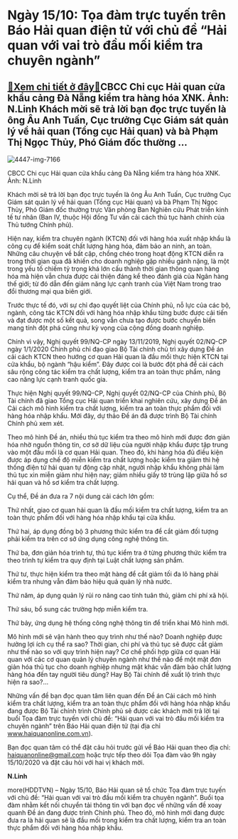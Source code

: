 Ngày 15/10: Tọa đàm trực tuyến trên Báo Hải quan điện tử với chủ đề “Hải quan với vai trò đầu mối kiểm tra chuyên ngành”
========================================================================================================================

[:gift:Xem chi tiết ở đây:gift:](https://hddtvn.com/ngay-15-10-toa-dam-truc-tuyen-tren-bao-hai-quan-dien-tu-voi-chu-de-hai-quan-voi-vai-tro-dau-moi-kiem-tra-chuyen-nganh/)CBCC Chi cục Hải quan cửa khẩu cảng Đà Nẵng kiểm tra hàng hóa XNK. Ảnh: N.Linh Khách mời sẽ trả lời bạn đọc trực tuyến là ông Âu Anh Tuấn, Cục trưởng Cục Giám sát quản lý về hải quan (Tổng cục Hải quan) và bà Phạm Thị Ngọc Thủy, Phó Giám đốc thường …
----------------------------------------------------------------------------------------------------------------------------------------------------------------------------------------------------------------------------------------------------------





![4447-img-7166](https://haiquanonline.com.vn/stores/news_dataimages/linhntn/092019/10/14/4447_IMG_7166.jpg?rt=20201012170903 "CBCC Chi cục Hải quan cửa khẩu cảng Đà Nẵng kiểm tra hàng hóa XNK. Ảnh: N.Linh")


CBCC Chi cục Hải quan cửa khẩu cảng Đà Nẵng kiểm tra hàng hóa XNK. Ảnh: N.Linh



Khách mời sẽ trả lời bạn đọc trực tuyến là ông Âu Anh Tuấn, Cục trưởng Cục Giám sát quản lý về hải quan (Tổng cục Hải quan) và bà Phạm Thị Ngọc Thủy, Phó Giám đốc thường trực Văn phòng Ban Nghiên cứu Phát triển kinh tế tư nhân (Ban IV, thuộc Hội đồng Tư vấn cải cách thủ tục hành chính của Thủ tướng Chính phủ).


Hiện nay, kiểm tra chuyên ngành (KTCN) đối với hàng hóa xuất nhập khẩu là công cụ để kiểm soát chất lượng hàng hóa, đảm bảo an ninh, an toàn. Những câu chuyện về bất cập, chồng chéo trong hoạt động KTCN diễn ra trong thời gian qua đã khiến cho doanh nghiệp gặp nhiều gánh nặng, là một trong yếu tố chiếm tỷ trọng khá lớn cấu thành thời gian thông quan hàng hóa mà hiện vẫn chưa được cải thiện đáng kể theo đánh giá của Ngân hàng thế giới; từ đó dẫn đến giảm năng lực cạnh tranh của Việt Nam trong trao đổi thương mại qua biên giới.


Trước thực tế đó, với sự chỉ đạo quyết liệt của Chính phủ, nỗ lực của các bộ, ngành, công tác KTCN đối với hàng hóa nhập khẩu từng bước được cải tiến và đạt được một số kết quả, song vẫn chưa tạo được bước chuyển biến mang tính đột phá cũng như kỳ vọng của cộng đồng doanh nghiệp.


Chính vì vậy, Nghị quyết 99/NQ-CP ngày 13/11/2019, Nghị quyết 02/NQ-CP ngày 1/1/2020 Chính phủ chỉ đạo giao Bộ Tài chính chủ trì xây dựng Đề án cải cách KTCN theo hướng cơ quan Hải quan là đầu mối thực hiện KTCN tại cửa khẩu, bộ ngành “hậu kiểm”. Đây được coi là bước đột phá để cải cách sâu rộng công tác kiểm tra chất lượng, kiểm tra an toàn thực phẩm, nâng cao năng lực cạnh tranh quốc gia.


Thực hiện Nghị quyết 99/NQ-CP, Nghị quyết 02/NQ-CP của Chính phủ, Bộ Tài chính đã giao Tổng cục Hải quan triển khai nghiên cứu, xây dựng Đề án Cải cách mô hình kiểm tra chất lượng, kiểm tra an toàn thực phẩm đối với hàng hóa nhập khẩu. Mới đây, dự thảo Đề án đã được trình Bộ Tài chính Chính phủ xem xét.


Theo mô hình Đề án, nhiều thủ tục kiểm tra theo mô hình mới được đơn giản hóa nhờ nguồn thông tin, cơ sở dữ liệu của người nhập khẩu được tập trung vào một đầu mối là cơ quan Hải quan. Theo đó, khi hàng hóa đủ điều kiện được áp dụng chế độ miễn kiểm tra chất lượng hoặc kiểm tra giảm thì hệ thống điện tử hải quan tự động cập nhật, người nhập khẩu không phải làm thủ tục xin miễn giảm như hiện nay; giảm nhiều giấy tờ trùng lặp giữa hồ sơ hải quan và hồ sơ kiểm tra chất lượng.


Cụ thể, Đề án đưa ra 7 nội dung cải cách lớn gồm:


Thứ nhất, giao cơ quan hải quan là đầu mối kiểm tra chất lượng, kiểm tra an toàn thực phẩm đối với hàng hóa nhập khẩu tại cửa khẩu.


Thứ hai, áp dụng đồng bộ 3 phương thức kiểm tra để cắt giảm đối tượng phải kiểm tra trên cơ sở ứng dụng công nghệ thông tin.


Thứ ba, đơn giản hóa trình tự, thủ tục kiểm tra ở từng phương thức kiểm tra theo trình tự kiểm tra quy định tại Luật chất lượng sản phẩm.


Thứ tư, thực hiện kiểm tra theo mặt hàng để cắt giảm tối đa lô hàng phải kiểm tra nhưng vẫn đảm bảo hiệu quả quản lý nhà nước.


Thứ năm, áp dụng quản lý rủi ro nâng cao tính tuân thủ, giảm chi phí xã hội.


Thứ sáu, bổ sung các trường hợp miễn kiểm tra.


Thứ bảy, ứng dụng hệ thống công nghệ thông tin để triển khai Mô hình mới.


Mô hình mới sẽ vận hành theo quy trình như thế nào? Doanh nghiệp được hưởng lợi ích cụ thể ra sao? Thời gian, chi phí và thủ tục sẽ được cắt giảm như thế nào so với quy trình hiện nay? Cơ chế phối hợp giữa cơ quan Hải quan với các cơ quan quản lý chuyên ngành như thế nào để một mặt đơn giản hóa thủ tục cho doanh nghiệp nhưng mặt khác vẫn đảm bảo chất lượng hàng hóa đến tay người tiêu dùng? Hay Bộ Tài chính đề xuất lộ trình thực hiện ra sao?…


Những vấn đề bạn đọc quan tâm liên quan đến Đề án Cải cách mô hình kiểm tra chất lượng, kiểm tra an toàn thực phẩm đối với hàng hóa nhập khẩu đang được Bộ Tài chính trình Chính phủ sẽ được các khách mời trả lời tại buổi Tọa đàm trực tuyến với chủ đề: “Hải quan với vai trò đầu mối kiểm tra chuyên ngành” trên Báo Hải quan điện tử (tại địa chỉ www.haiquanonline.com.vn).


Bạn đọc quan tâm có thể đặt câu hỏi trước gửi về Báo Hải quan theo địa chỉ: haiquanonline@gmail.com hoặc trực tếp theo dõi Tọa đàm vào 9h ngày 15/10/2020 và đặt câu hỏi với hai vị khách mời.




**N.Linh**



more(HDDTVN) – Ngày 15/10, Báo Hải quan sẽ tổ chức Tọa đàm trực tuyến với chủ đề: “Hải quan với vai trò đầu mối kiểm tra chuyên ngành”. Buổi tọa đàm nhằm kết nối chuyển tải thông tin với bạn đọc về những vấn đề xoay quanh Đề án đang được trình Chính phủ. Theo đó, mô hình mới đang được đưa ra là hải quan sẽ là đầu mối trong kiểm tra chất lượng, kiểm tra an toàn thực phẩm đối với hàng hóa nhập khẩu.

